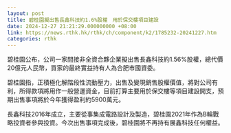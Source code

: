 ```yaml
---
layout: post
title: 碧桂園擬出售長鑫科技約1.6%股權　用於保交樓項目建設
date: 2024-12-27 21:21:29.000000000 +08:00
link: https://news.rthk.hk/rthk/ch/component/k2/1785232-20241227.htm
categories: rthk
---
```


碧桂園公布，公司一家間接非全資合夥企業擬出售長鑫科技約1.56%股權，總代價20億元人民幣，買家的最終實益持有人為合肥市國資委。

碧桂園指，正積極化解階段性流動壓力，出售及變現銷售股權價值，將對公司有利，所得款項將用作一般營運資金，目前打算主要用於保交樓等項目建設開支，預期出售事項將於今年獲得盈利約5900萬元。

長鑫科技2016年成立，主要從事集成電路設計及製造，碧桂園2021年作為B輪戰略投資者參與投資。今次出售事項完成後，碧桂園將不再持有展鑫科技任何權益。
